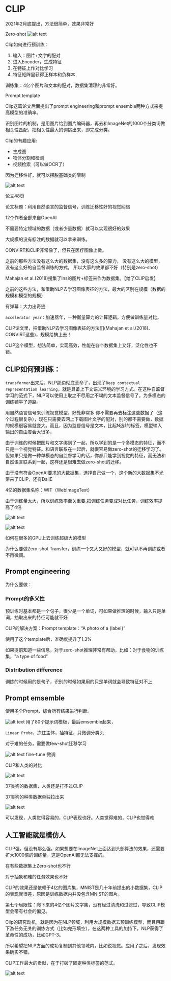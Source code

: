 # CLIP
2021年2月底提出，方法很简单，效果非常好

Zero-shot
![alt text](image.png)

Clip如何进行预训练：
1. 输入：图片+文字的配对
2. 进入Encoder，生成特征
3. 在特征上作对比学习
4. 特征矩阵里获得正样本和负样本

训练集：4亿个图片和文本的配对，数据集清理的非常好。

Prompt template

Clip这篇论文后面提出了prompt engineering和prompt ensemble两种方式来提高模型的准确率。

识别图片的机制，是用图片给到图片编码器，再去和ImageNet的1000个分类词做相关性匹配，把相关性最大的词挑出来，即完成分类。

Clip的有趣应用:
- 生成图
- 物体分割和检测
- 视频检索（可以做OCR了）

因为迁移性好，就可以摆脱基础类的限制

![alt text](image-1.png)

论文48页

论文标题：利用自然语言的监督信号，训练迁移性好的视觉网络

12个作者全部来自OpenAI

不需要特定领域的数据（或者少量数据）就可以实现很好的效果

大规模的没有标注的数据就可以拿来训练。

CONVIRT和CLIP非常像了，但只在医疗图像上做。

之前的那些方法没有这么大的数据集，没有这么多的算力， 没有这么大的模型，没有这么好的自监督训练的方式， 所以大家的效果都不好（特别是zero-shot）

Mahajan et al.(2018)搜集了Ins的图片+标签来作为数据集。【给了CLIP启发】

之前的这些方法，和借助NLP去学习图像表征的方法，最大的区别在规模（数据的规模和模型的规模）

有弹幕：大力出奇迹

`accelerator year：`加速器年，一种衡量算力的计算逻辑，方便做训练量对比。

CLIP论文里，把借助NLP去学习图像表征的方法们(Mahajan et al.(2018)、CONVIRT这些)，规模给搞上去！

CLIP这个模型，想法简单，实现高效，性能在各个数据集上又好，泛化性也不错。

## CLIP如何预训练：

`transformer`出来后，NLP那边彻底革命了，出现了`Deep contextual representation learning`，就是具备上下文语义环境的学习方式。在这种自监督学习的范式下，NLP可以使用上取之不尽用之不竭的文本监督信号了。为多模态的训练铺平了道路。

用自然语言信号来训练视觉模型，好处非常多
你不需要再去标注这些数据了（这个过程很复杂），现在只需要去网上下载图片文字的配对，别的都不需要做，数据的规模很容易就变大。而且，因为监督信号是文本，比起N选1的标签，模型输入输出的自由度会大很多。

由于训练的时候把图片和文字绑到了一起，所以学到的是一个多模态的特征，而不只是一个视觉特征。和语言联系在一起后，就很容易做zero-shot的迁移学习了。但如果只是做一种单模态的自监督学习的话，你都只能学到视觉的特征，而无法和自然语言联系到一起，这样还是很难去做zero-shot的迁移。

由于没有符合OpenAI要求的大数据集，选择自己做一个，这个新的大数据集不光带来了CLIP，还有DallE

4亿的数据集名称：WIT（WebImageText）

由于训练量太大，所以训练效率至关重要,把训练任务变成对比任务，训练效率提高了4倍

![alt text](image-2.png)

![alt text](image-3.png)

如何在很多的GPU上去训练超级大的模型

为什么要做Zero-shot Transfer，训练一个又大又好的模型，就可以不再训练或者不再微调。

## Prompt engineering

为什么要做：

### Prompt的多义性
预训练时基本都是一个句子，很少是一个单词，可如果做推理的时候，输入只是单词，抽取出来的特征可能就不好

CLIP的解决方案：Prompt template：“A photo of a {label}”

使用了这个template后，准确度提升了1.3%

如果提前知道一些信息，对于zero-shot推理非常有帮助，比如：对于食物的训练集，"a type of food"
### Distribution difference
训练的时候用的是句子，识别的时候如果用的只是单词就会导致特征对不上

## Prompt emsemble
使用多个Prompt，综合所有结果进行判断。

![alt text](image-4.png)
用了80个提示词模板，最后emsemble起来，

`Linear Probe`，冻住主体，抽特征，只微调分类头

对于难的任务，需要做few-shot迁移学习

![alt text](image-5.png)
fine-tune 微调

CLIP和人类的对比

![alt text](image-6.png)

37类狗的数据集，人类还是打不过CLIP

37类狗的种类数据单独拉出来

![alt text](image-7.png)

可以发现，人类觉得容易的，CLIP表现也好。人类觉得难的，CLIP也觉得难

## 人工智能就是模仿人

CLIP强，但没有那么强。如果想要在ImageNet上面达到头部算法的效果，还需要扩大1000倍的训练量，这是OpenAI都无法支撑的。

在有些数据集上Zero-shot也不行

对于抽象和难的任务效果也不好

CLIP的效果还是依赖于4亿的图片集，MNIST是几十年前提出的小数据集，CLIP的表现就很差，原因是训练数据内并没包含MNIST的图片。

第七个局限性：爬下来的4亿个图片文字集，没有经过清洗和过滤过，导致CLIP模型会带有社会的偏见。

Clip的研究动机，就是因为在NLP领域，利用大规模数据去预训练模型，而且用跟下游任务无关的训练方式（比如完形填空），在这两种工具的加持下，NLP获得了革命性的成功，比如GPT-3。

所以希望把NLP方面的成功复制到其他领域内，比如说视觉。应用了之后，发现效果确实不错。

CLIP工作最大的贡献，在于打破了固定种类标签的范式。

![alt text](image-8.png)